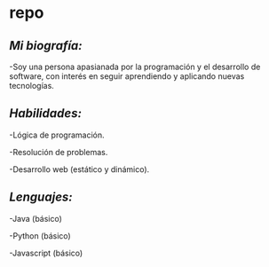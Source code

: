 # repo

## *Mi biografía:*

-Soy una persona apasianada por la programación y el desarrollo de software, con interés en seguir aprendiendo y aplicando nuevas tecnologías.

## *Habilidades:*

-Lógica de programación.

-Resolución de problemas.

-Desarrollo web (estático y dinámico).

## *Lenguajes:*

-Java (básico)

-Python (básico)

-Javascript (básico)

